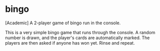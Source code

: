 # bingo
[Academic] A 2-player game of bingo run in the console.

This is a very simple bingo game that runs through the console. A random number is drawn, and the player's cards are automatically marked. The players are then asked if anyone has won yet. Rinse and repeat.

